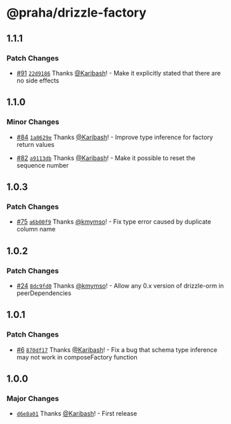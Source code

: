 # @praha/drizzle-factory

## 1.1.1

### Patch Changes

- [#91](https://github.com/praha-inc/drizzle-factory/pull/91) [`22d9186`](https://github.com/praha-inc/drizzle-factory/commit/22d9186f4fc626de89b3798d6d2001b8fd808ccc) Thanks [@Karibash](https://github.com/Karibash)! - Make it explicitly stated that there are no side effects

## 1.1.0

### Minor Changes

- [#84](https://github.com/praha-inc/drizzle-factory/pull/84) [`1a0629e`](https://github.com/praha-inc/drizzle-factory/commit/1a0629eb29f2c34932e3048b9015afeb0a937159) Thanks [@Karibash](https://github.com/Karibash)! - Improve type inference for factory return values

- [#82](https://github.com/praha-inc/drizzle-factory/pull/82) [`a9113db`](https://github.com/praha-inc/drizzle-factory/commit/a9113db9bf1eff7e590b12c2287a8feb3d28aac5) Thanks [@Karibash](https://github.com/Karibash)! - Make it possible to reset the sequence number

## 1.0.3

### Patch Changes

- [#75](https://github.com/praha-inc/drizzle-factory/pull/75) [`a6b00f9`](https://github.com/praha-inc/drizzle-factory/commit/a6b00f961aa2474596dd8908e6b0c593249e18a6) Thanks [@kmymso](https://github.com/kmymso)! - Fix type error caused by duplicate column name

## 1.0.2

### Patch Changes

- [#24](https://github.com/praha-inc/drizzle-factory/pull/24) [`8dc9fd0`](https://github.com/praha-inc/drizzle-factory/commit/8dc9fd0b66e877e5fa7097b41849d93e8a9dc0e9) Thanks [@kmymso](https://github.com/kmymso)! - Allow any 0.x version of drizzle-orm in peerDependencies

## 1.0.1

### Patch Changes

- [#6](https://github.com/praha-inc/drizzle-factory/pull/6) [`870df17`](https://github.com/praha-inc/drizzle-factory/commit/870df177401a524c11f029fc0ab90c4d3d7fd507) Thanks [@Karibash](https://github.com/Karibash)! - Fix a bug that schema type inference may not work in composeFactory function

## 1.0.0

### Major Changes

- [`d6e8a01`](https://github.com/praha-inc/drizzle-factory/commit/d6e8a013021b3238856de5373f0ab0c4e62803dd) Thanks [@Karibash](https://github.com/Karibash)! - First release
